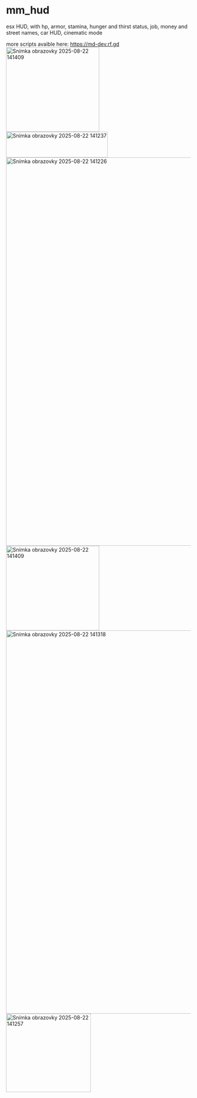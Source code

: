 # mm_hud
esx HUD, with hp, armor, stamina, hunger and thirst status,  job, money and street names, car HUD, cinematic mode

more scripts avaible here: https://md-dev.rf.gd
<img width="254" height="231" alt="Snímka obrazovky 2025-08-22 141409" src="https://github.com/user-attachments/assets/8daf40d8-edd0-4f5c-acb2-9521c32bc1e6" />
<img width="277" height="70" alt="Snímka obrazovky 2025-08-22 141237" src="https://github.com/user-attachments/assets/b2c00d33-bca6-485d-b948-674f9e054dd2" />
<img width="1906" height="1060" alt="Snímka obrazovky 2025-08-22 141226" src="https://github.com/user-attachments/assets/7fb5ea01-265a-4d49-bbad-ff17e23be7e3" />
<img width="254" height="231" alt="Snímka obrazovky 2025-08-22 141409" src="https://github.com/user-attachments/assets/872ac7ce-e5a6-4e54-acab-7088d9f86245" />
<img width="1916" height="1046" alt="Snímka obrazovky 2025-08-22 141318" src="https://github.com/user-attachments/assets/89b86350-c2f9-46df-a041-81f42a2808a8" />
<img width="231" height="214" alt="Snímka obrazovky 2025-08-22 141257" src="https://github.com/user-attachments/assets/17089f38-60dc-4b5e-bbf4-b9193e8b9d63" />
